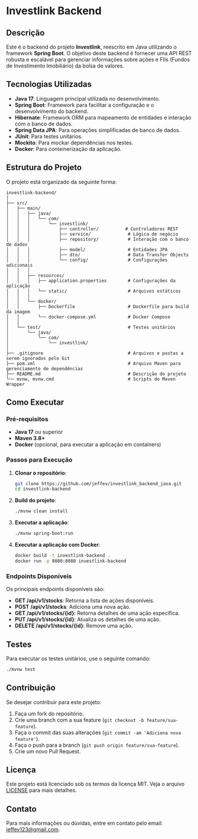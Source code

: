 # Investlink Backend

## Descrição

Este é o backend do projeto **Investlink**, reescrito em Java utilizando o framework **Spring Boot**. O objetivo deste backend é fornecer uma API REST robusta e escalável para gerenciar informações sobre ações e FIIs (Fundos de Investimento Imobiliário) da bolsa de valores. 

## Tecnologias Utilizadas

- **Java 17**: Linguagem principal utilizada no desenvolvimento.
- **Spring Boot**: Framework para facilitar a configuração e o desenvolvimento do backend.
- **Hibernate**: Framework ORM para mapeamento de entidades e interação com o banco de dados.
- **Spring Data JPA**: Para operações simplificadas de banco de dados.
- **JUnit**: Para testes unitários.
- **Mockito**: Para mockar dependências nos testes.
- **Docker**: Para conteinerização da aplicação.

## Estrutura do Projeto

O projeto está organizado da seguinte forma:

```
investlink-backend/
│
├── src/
│   ├── main/
│   │   ├── java/
│   │   │   └── com/
│   │   │       └── investlink/
│   │   │           ├── controller/          # Controladores REST
│   │   │           ├── service/              # Lógica de negócio
│   │   │           ├── repository/           # Interação com o banco de dados
│   │   │           ├── model/                # Entidades JPA
│   │   │           ├── dto/                  # Data Transfer Objects
│   │   │           └── config/               # Configurações adicionais
│   │   │
│   │   ├── resources/
│   │   │   ├── application.properties        # Configurações da aplicação
│   │   │   └── static/                       # Arquivos estáticos
│   │   │
│   │   └── docker/
│   │       ├── Dockerfile                    # Dockerfile para build da imagem
│   │       └── docker-compose.yml            # Docker Compose
│   │
│   └── test/                                 # Testes unitários
│       └── java/
│           └── com/
│               └── investlink/
│
├── .gitignore                                # Arquivos e pastas a serem ignorados pelo Git
├── pom.xml                                   # Arquivo Maven para gerenciamento de dependências
├── README.md                                 # Descrição do projeto
└── mvnw, mvnw.cmd                            # Scripts do Maven Wrapper
```

## Como Executar

### Pré-requisitos

- **Java 17** ou superior
- **Maven 3.8+**
- **Docker** (opcional, para executar a aplicação em containers)

### Passos para Execução

1. **Clonar o repositório**:
   ```bash
   git clone https://github.com/jeffev/investlink_backend_java.git
   cd investlink-backend
   ```

2. **Build do projeto**:
   ```bash
   ./mvnw clean install
   ```

3. **Executar a aplicação**:
   ```bash
   ./mvnw spring-boot:run
   ```

4. **Executar a aplicação com Docker**:
   ```bash
   docker build -t investlink-backend .
   docker run -p 8080:8080 investlink-backend
   ```

### Endpoints Disponíveis

Os principais endpoints disponíveis são:

- **GET /api/v1/stocks**: Retorna a lista de ações disponíveis.
- **POST /api/v1/stocks**: Adiciona uma nova ação.
- **GET /api/v1/stocks/{id}**: Retorna detalhes de uma ação específica.
- **PUT /api/v1/stocks/{id}**: Atualiza os detalhes de uma ação.
- **DELETE /api/v1/stocks/{id}**: Remove uma ação.

## Testes

Para executar os testes unitários, use o seguinte comando:

```bash
./mvnw test
```

## Contribuição

Se desejar contribuir para este projeto:

1. Faça um fork do repositório.
2. Crie uma branch com a sua feature (`git checkout -b feature/sua-feature`).
3. Faça o commit das suas alterações (`git commit -am 'Adiciona nova feature'`).
4. Faça o push para a branch (`git push origin feature/sua-feature`).
5. Crie um novo Pull Request.

## Licença

Este projeto está licenciado sob os termos da licença MIT. Veja o arquivo [LICENSE](LICENSE) para mais detalhes.

## Contato

Para mais informações ou dúvidas, entre em contato pelo email: [jeffev123@gmail.com](mailto:jeffev123@gmail.com).
